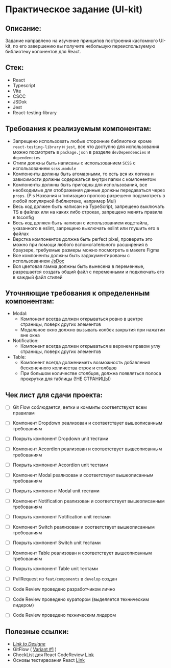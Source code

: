 # Практическое задание (UI-kit)

## Описание:

Задание направлено на изучение принципов построения кастомного UI-kit, по его завершению вы получите небольшую переиспользуемую библиотеку копонентов для React.

## Стек:

- React
- Typescript
- Vite
- CSCC
- JSDok
- Jest
- React-testing-library

## Требования к реализуемым компонентам:

- Запрещено использовать любые сторонние библиотеки кроме `react-testing-library` и `jest`, все что доступно для использования можно посмотреть в `package.json` в разделе `devDependencies` и `dependencies`
- Стили должны быть написаны с использованием `SCSS` с использованием `scss.module`
- Компоненты должны быть атомарными, то есть вся их логика и зависимости должны содержаться внутри папки с компонентом
- Компоненты должны быть пригодны для использования, все необходимые для отображения данные должны передаваться через `props`.
  (P.s Названия и типизацию пропсов разрешено подсмотреть в любой популярной библиотеке, например Mui)
- Весь код должен быть написан на TypeScript, запрещено выключать TS в файлах или на каких либо строках, запрещено менять правила в tsconfig
- Весь код должен быть написан с использованием кодстайла, указанного в eslint, запрещено выключать eslint или глушить его в файлах
- Верстка компонентов должна быть perfect pixel, проверить это можно при помощи любого вспомогательного расширения в браузере, требуемые размеры можно посмотреть в макете Figma
- Все компоненты должны быть задокументированы с использованием <a href='https://www.npmjs.com/package/jsdoc'>JsDoc</a>
- Вся цветовая гамма должны быть вынесена в переменные, разрешается создать общий файл с переменными и подключать его в каждый файл стилей

## Уточняющие требования к определенным компонентам:

- Modal:
  - Компонент всегда должен открываться ровно в центре страницы, поверх других элементов
  - Модальное окно должно вызывать колбек закрытия при нажатии вне окна
- Notification:
  - Компонент всегда должен открываться в верхнем правом углу страницы, поверх других элементов
- Table:
  - Компонент всегда должениметь возможность добавления бесконечного количества строк и столбцов
  - При большом количестве столбцов, должна появляться полоса прокрутки для таблицы (!НЕ СТРАНИЦЫ)

## Чек лист для сдачи проекта:

- [ ] Git Flow соблюдается, ветки и коммиты соответствуют всем правилам
- [ ] Компонент Dropdown реализован и соответствует вышеописанным требованиям
- [ ] Покрыть компонент Dropdown unit тестами
- [ ] Компонент Accordion реализован и соответствует вышеописанным требованиям
- [ ] Покрыть компонент Accordion unit тестами
- [ ] Компонент Modal реализован и соответствует вышеописанным требованиям
- [ ] Покрыть компонент Modal unit тестами
- [ ] Компонент Notification реализован и соответствует вышеописанным требованиям
- [ ] Покрыть компонент Notification unit тестами
- [ ] Компонент Switch реализован и соответствует вышеописанным требованиям
- [ ] Покрыть компонент Switch unit тестами
- [ ] Компонент Table реализован и соответствует вышеописанным требованиям
- [ ] Покрыть компонент Table unit тестами

- [ ] PullRequest из `feat/components` в `develop` создан
- [ ] Code Review проведено разработчиком лично
- [ ] Code Review проведено куратором (выделяется техническим лидером)
- [ ] Code Review проведено техническим лидером

## Полезные ссылки:

- <a href="https://www.figma.com/design/iMWtPrqpXaxvKxaCR7DQA4/UI-KIT-(Community)?node-id=135-797&t=i2c5FD1W6wkUGm1S-1">_Link to Designe_</a>
- GitFlow ( <a href='https://www.atlassian.com/ru/git/tutorials/comparing-workflows/gitflow-workflow'>Variant #1</a> )
- CheckList для React CodeReview <a href="https://gist.github.com/dmitry-podkyuko/fac0a01ca2b2679b5a86bb8c563ce56d">Link</a>
- Основы тестирвоания React <a href="https://ru.legacy.reactjs.org/docs/testing.html">Link</a>
